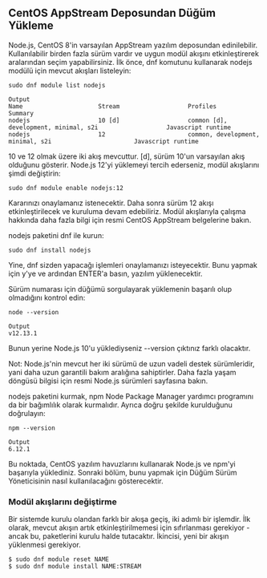 ## CentOS AppStream Deposundan Düğüm Yükleme
Node.js, CentOS 8'in varsayılan AppStream yazılım deposundan edinilebilir. Kullanılabilir birden fazla sürüm vardır ve uygun modül akışını etkinleştirerek aralarından seçim yapabilirsiniz. İlk önce, dnf komutunu kullanarak nodejs modülü için mevcut akışları listeleyin:
```
sudo dnf module list nodejs
 ```
 ```
Output
Name                     Stream                   Profiles                                                Summary
nodejs                   10 [d]                   common [d], development, minimal, s2i                   Javascript runtime
nodejs                   12                       common, development, minimal, s2i                       Javascript runtime
```
10 ve 12 olmak üzere iki akış mevcuttur. [d], sürüm 10'un varsayılan akış olduğunu gösterir. Node.js 12'yi yüklemeyi tercih ederseniz, modül akışlarını şimdi değiştirin:
```
sudo dnf module enable nodejs:12
 ```
Kararınızı onaylamanız istenecektir. Daha sonra sürüm 12 akışı etkinleştirilecek ve kuruluma devam edebiliriz. Modül akışlarıyla çalışma hakkında daha fazla bilgi için resmi CentOS AppStream belgelerine bakın.

nodejs paketini dnf ile kurun:
```
sudo dnf install nodejs
 ```
Yine, dnf sizden yapacağı işlemleri onaylamanızı isteyecektir. Bunu yapmak için y'ye ve ardından ENTER'a basın, yazılım yüklenecektir.

Sürüm numarası için düğümü sorgulayarak yüklemenin başarılı olup olmadığını kontrol edin:
```
node --version
 ```
 ```
Output
v12.13.1
```
Bunun yerine Node.js 10'u yüklediyseniz --version çıktınız farklı olacaktır.

Not: Node.js'nin mevcut her iki sürümü de uzun vadeli destek sürümleridir, yani daha uzun garantili bakım aralığına sahiptirler. Daha fazla yaşam döngüsü bilgisi için resmi Node.js sürümleri sayfasına bakın.

nodejs paketini kurmak, npm Node Package Manager yardımcı programını da bir bağımlılık olarak kurmalıdır. Ayrıca doğru şekilde kurulduğunu doğrulayın:
```
npm --version
 ```
 ```
Output
6.12.1
```
Bu noktada, CentOS yazılım havuzlarını kullanarak Node.js ve npm'yi başarıyla yüklediniz. Sonraki bölüm, bunu yapmak için Düğüm Sürüm Yöneticisinin nasıl kullanılacağını gösterecektir.

### Modül akışlarını değiştirme
Bir sistemde kurulu olandan farklı bir akışa geçiş, iki adımlı bir işlemdir. İlk olarak, mevcut akışın artık etkinleştirilmemesi için sıfırlanması gerekiyor - ancak bu, paketlerini kurulu halde tutacaktır. İkincisi, yeni bir akışın yüklenmesi gerekiyor.

```
$ sudo dnf module reset NAME
$ sudo dnf module install NAME:STREAM
```